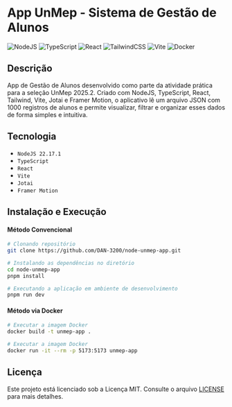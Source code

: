 # App UnMep - Sistema de Gestão de Alunos

![NodeJS](https://img.shields.io/badge/node.js-6DA55F?style=for-the-badge&logo=node.js&logoColor=white)
![TypeScript](https://img.shields.io/badge/typescript-%23007ACC.svg?style=for-the-badge&logo=typescript&logoColor=white)
![React](https://img.shields.io/badge/react-%2320232a.svg?style=for-the-badge&logo=react&logoColor=%2361DAFB)
![TailwindCSS](https://img.shields.io/badge/tailwindcss-%2338B2AC.svg?style=for-the-badge&logo=tailwind-css&logoColor=white)
![Vite](https://img.shields.io/badge/vite-%23646CFF.svg?style=for-the-badge&logo=vite&logoColor=white)
![Docker](https://img.shields.io/badge/docker-%230db7ed.svg?style=for-the-badge&logo=docker&logoColor=white)

## Descrição

App de Gestão de Alunos desenvolvido como parte da atividade prática para a seleção UnMep 2025.2. Criado com NodeJS, TypeScript, React, Tailwind, Vite, Jotai e Framer Motion, o aplicativo lê um arquivo JSON com 1000 registros de alunos e permite visualizar, filtrar e organizar esses dados de forma simples e intuitiva.

## Tecnologia

- `NodeJS 22.17.1`
- `TypeScript`
- `React`
- `Vite`
- `Jotai`
- `Framer Motion`

## Instalação e Execução

#### Método Convencional

```bash
# Clonando repositório
git clone https://github.com/DAN-3200/node-unmep-app.git
```

```bash
# Instalando as dependências no diretório
cd node-unmep-app
pnpm install
```

```bash
# Executando a aplicação em ambiente de desenvolvimento
pnpm run dev
```

#### Método via Docker

```bash
# Executar a imagem Docker
docker build -t unmep-app .
```

```bash
# Executar a imagem Docker
docker run -it --rm -p 5173:5173 unmep-app
```

## Licença

Este projeto está licenciado sob a Licença MIT. Consulte o arquivo [LICENSE](./LICENSE) para mais detalhes.

